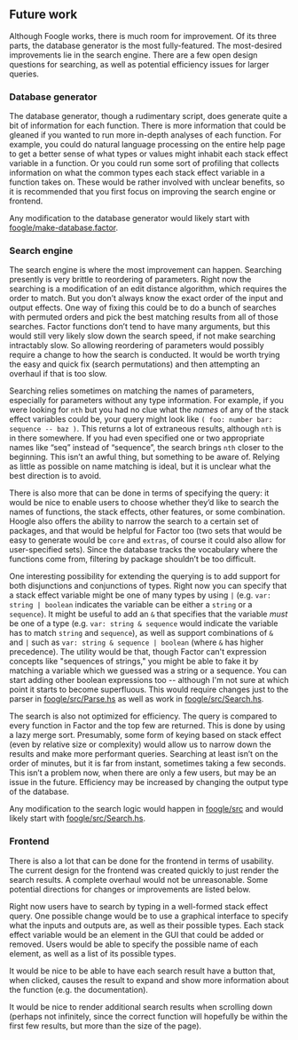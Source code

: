  ## Future work
Although Foogle works, there is much room for improvement. Of its three parts, the database generator is the most fully-featured. The most-desired improvements lie in the search engine. There are a few open design questions for searching, as well as potential efficiency issues for larger queries.

### Database generator
The database generator, though a rudimentary script, does generate quite a bit of information for each function. There is more information that could be gleaned if you wanted to run more in-depth analyses of each function. For example, you could do natural language processing on the entire help page to get a better sense of what types or values might inhabit each stack effect variable in a function. Or you could run some sort of profiling that collects information on what the common types each stack effect variable in a function takes on. These would be rather involved with unclear benefits, so it is recommended that you first focus on improving the search engine or frontend.

Any modification to the database generator would likely start with [foogle/make-database.factor](https://github.com/factor-hmc/foogle/blob/master/make-database.factor).
### Search engine
The search engine is where the most improvement can happen. Searching presently is very brittle to reordering of parameters. Right now the searching is a modification of an edit distance algorithm, which requires the order to match. But you don’t always know the exact order of the input and output effects. One way of fixing this could be to do a bunch of searches with permuted orders and pick the best matching results from all of those searches. Factor functions don’t tend to have many arguments, but this would still very likely slow down the search speed, if not make searching intractably slow. So allowing reordering of parameters would possibly require a change to how the search is conducted. It would be worth trying the easy and quick fix (search permutations) and then attempting an overhaul if that is too slow.

Searching relies sometimes on matching the names of parameters, especially for parameters without any type information. For example, if you were looking for `nth` but you had no clue what the _names_ of any of the stack effect variables could be, your query might look like `( foo: number bar: sequence -- baz )`. This returns a lot of extraneous results, although `nth` is in there somewhere. If you had even specified one or two appropriate names like “seq” instead of “sequence”, the search brings `nth` closer to the beginning. This isn’t an awful thing, but something to be aware of. Relying as little as possible on name matching is ideal, but it is unclear what the best direction is to avoid. 

There is also more that can be done in terms of specifying the query: it would be nice to enable users to choose whether they’d like to search the names of functions, the stack effects, other features, or some combination. Hoogle also offers the ability to narrow the search to a certain set of packages, and that would be helpful for Factor too (two sets that would be easy to generate would be `core` and `extras`, of course it could also allow for user-specified sets). Since the database tracks the vocabulary where the functions come from, filtering by package shouldn’t be too difficult.

One interesting possibility for extending the querying is to add support for both disjunctions and conjunctions of types. Right now you can specify that a stack effect variable might be one of many types by using `|` (e.g. `var: string | boolean` indicates the variable can be either a `string` or a `sequence`). It might be useful to add an `&` that specifies that the variable _must_ be one of a type (e.g. `var: string & sequence` would indicate the variable has to match `string` and `sequence`), as well as support combinations of `&` and `|` such as `var: string & sequence | boolean` (where `&` has higher precedence). The utility would be that, though Factor can't expression concepts like "sequences of strings," you might be able to fake it by matching a variable which we guessed was a string or a sequence. You can start adding other boolean expressions too -- although I'm not sure at which point it starts to become superfluous. This would require changes just to the parser in [foogle/src/Parse.hs](https://github.com/factor-hmc/foogle/blob/master/src/Parse.hs) as well as work in [foogle/src/Search.hs](https://github.com/factor-hmc/foogle/blob/master/src/Search.hs).

The search is also not optimized for efficiency. The query is compared to every function in Factor and the top few are returned. This is done by using a lazy merge sort. Presumably, some form of keying based on stack effect (even by relative size or complexity) would allow us to narrow down the results and make more performant queries. Searching at least isn’t on the order of minutes, but it is far from instant, sometimes taking a few seconds. This isn’t a problem now, when there are only a few users, but may be an issue in the future. Efficiency may be increased by changing the output type of the database.

Any modification to the search logic would happen in [foogle/src](https://github.com/factor-hmc/foogle/tree/master/src) and would likely start with [foogle/src/Search.hs](https://github.com/factor-hmc/foogle/blob/master/src/Search.hs).
### Frontend
There is also a lot that can be done for the frontend in terms of usability. The current design for the frontend was created quickly to just render the search results. A complete overhaul would not be unreasonable. Some potential directions for changes or improvements are listed below.

Right now users have to search by typing in a well-formed stack effect query. One possible change would be to use a graphical interface to specify what the inputs and outputs are, as well as their possible types. Each stack effect variable would be an element in the GUI that could be added or removed. Users would be able to specify the possible name of each element, as well as a list of its possible types.

It would be nice to be able to have each search result have a button that, when clicked, causes the result to expand and show more information about the function (e.g. the documentation).

It would be nice to render additional search results when scrolling down (perhaps not infinitely, since the correct function will hopefully be within the first few results, but more than the size of the page).
